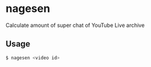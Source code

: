 # nagesen

Calculate amount of super chat of YouTube Live archive

## Usage

```bash
$ nagesen <video id>
```
